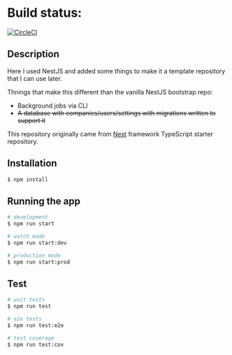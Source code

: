 
# Build status:
[![CircleCI](https://circleci.com/gh/scottfrasso/ts-nestjs-bootstrap/tree/master.svg?style=shield&circle-token=3d388369ed08228fa2a9ae6b9bef131bfd5a6b50)](https://circleci.com/gh/scottfrasso/ts-nestjs-bootstrap/tree/master)

## Description

Here I used NestJS and added some things to make it a template repository that I can use later.

Thnings that make this different than the vanilla NestJS bootstrap repo:

* Background jobs via CLI
* ~~A database with companies/users/settings with migrations written to support it~~

This repository originally came from [Nest](https://github.com/nestjs/nest) framework TypeScript starter repository.

## Installation

```bash
$ npm install
```

## Running the app

```bash
# development
$ npm run start

# watch mode
$ npm run start:dev

# production mode
$ npm run start:prod
```

## Test

```bash
# unit tests
$ npm run test

# e2e tests
$ npm run test:e2e

# test coverage
$ npm run test:cov
```

